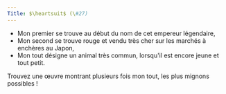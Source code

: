 ```yaml
---
Title: $\heartsuit$ (\#27)
---
```


- Mon premier se trouve au début du nom de cet empereur légendaire,
- Mon second se trouve rouge et vendu très cher sur les marchés à enchères au Japon,
- Mon tout désigne un animal très commun, lorsqu'il est encore jeune et tout petit.

Trouvez une œuvre montrant plusieurs fois mon tout, les plus mignons possibles !
